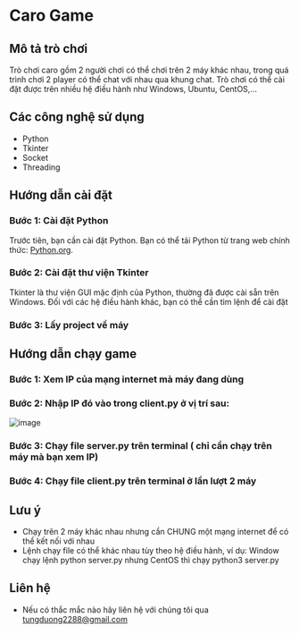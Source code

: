 # Caro Game

## Mô tả trò chơi
Trò chơi caro gồm 2 người chơi có thể chơi trên 2 máy khác nhau, trong quá trình chơi 2 player có thể chat với nhau qua khung chat. Trò chơi có thể cài đặt được trên nhiều hệ điều hành như Windows, Ubuntu, CentOS,...


## Các công nghệ sử dụng
- Python
- Tkinter
- Socket
- Threading


## Hướng dẫn cài đặt

### Bước 1: Cài đặt Python
Trước tiên, bạn cần cài đặt Python. Bạn có thể tải Python từ trang web chính thức: [Python.org](https://www.python.org/downloads/).

### Bước 2: Cài đặt thư viện Tkinter
Tkinter là thư viện GUI mặc định của Python, thường đã được cài sẵn trên Windows. Đối với các hệ điều hành khác, bạn có thể cần tìm lệnh để cài đặt

### Bước 3: Lấy project về máy


## Hướng dẫn chạy game

### Bước 1: Xem IP của mạng internet mà máy đang dùng

### Bước 2: Nhập IP đó vào trong client.py ở vị trí sau:
![image](https://github.com/tungduong028/PyCaro/assets/97148539/13361b27-b75c-48da-a4b1-ed26083c4a82)

### Bước 3: Chạy file server.py trên terminal ( chỉ cần chạy trên máy mà bạn xem IP)

### Bước 4: Chạy file client.py trên terminal ở lần lượt 2 máy


## Lưu ý
- Chạy trên 2 máy khác nhau nhưng cần CHUNG một mạng internet để có thể kết nối với nhau
- Lệnh chạy file có thể khác nhau tùy theo hệ điều hành, ví dụ: Window chạy lệnh python server.py nhưng CentOS thì chạy python3 server.py


## Liên hệ
- Nếu có thắc mắc nào hãy liên hệ với chúng tôi qua tungduong2288@gmail.com
